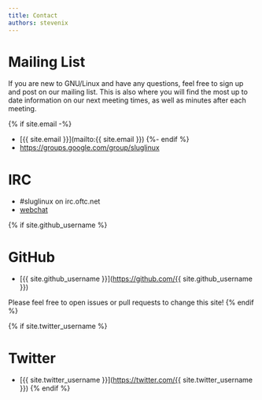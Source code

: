 ```yaml
---
title: Contact
authors: stevenix
---
```


# Mailing List

If you are new to GNU/Linux and have any questions, feel free to sign up and
post on our mailing list. This is also where you will find the most up to date
information on our next meeting times, as well as minutes after each meeting.

{% if site.email -%}
* [{{ site.email }}](mailto:{{ site.email }})
{%- endif %}
* <https://groups.google.com/group/sluglinux>

# IRC

* \#sluglinux on irc.oftc.net
* [webchat](http://webchat.oftc.net/?channels=%23sluglinux&uio=d4)

{% if site.github_username %}
# GitHub

* [{{ site.github_username }}](https://github.com/{{ site.github_username }})

Please feel free to open issues or pull requests to change this site!
{% endif %}

{% if site.twitter_username %}
# Twitter

* [{{ site.twitter_username }}](https://twitter.com/{{ site.twitter_username }})
{% endif %}
